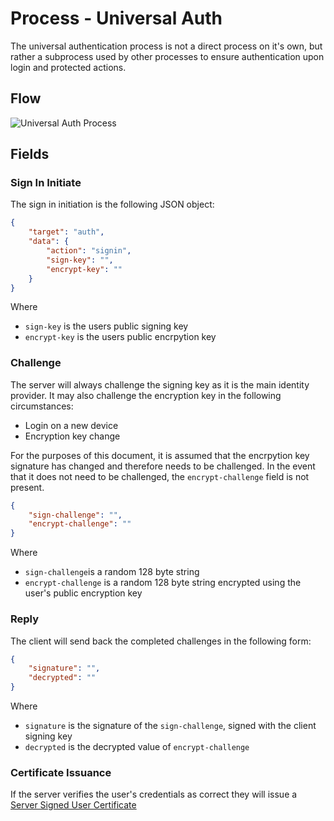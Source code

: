 # Process - Universal Auth

The universal authentication process is not a direct process on it's own, but rather a subprocess used by other processes to ensure authentication upon login and protected actions.

## Flow

![Universal Auth Process](/api/diagrams/flows/ws/Universal-Auth.png)

## Fields

### Sign In Initiate

The sign in initiation is the following JSON object:

```json
{
    "target": "auth",
    "data": {
        "action": "signin",
        "sign-key": "",
        "encrypt-key": ""
    }
}
```

Where
- `sign-key` is the users public signing key
- `encrypt-key` is the users public encrpytion key

### Challenge

The server will always challenge the signing key as it is the main identity provider. It may also challenge the encryption key in the following circumstances:
- Login on a new device
- Encryption key change

For the purposes of this document, it is assumed that the encrpytion key signature has changed and therefore needs to be challenged. In the event that it does not need to be challenged, the `encrypt-challenge` field is not present.

```json
{
    "sign-challenge": "",
    "encrypt-challenge": ""
}
```

Where
- `sign-challenge`is a random 128 byte string
- `encrypt-challenge` is a random 128 byte string encrypted using the user's public encryption key

### Reply

The client will send back the completed challenges in the following form:

```json
{
    "signature": "",
    "decrypted": ""
}
```

Where
- `signature` is the signature of the `sign-challenge`, signed with the client signing key
- `decrypted` is the decrypted value of `encrypt-challenge`

### Certificate Issuance

If the server verifies the user's credentials as correct they will issue a [Server Signed User Certificate](/api/markdown/processes/Universal-Auth.md)